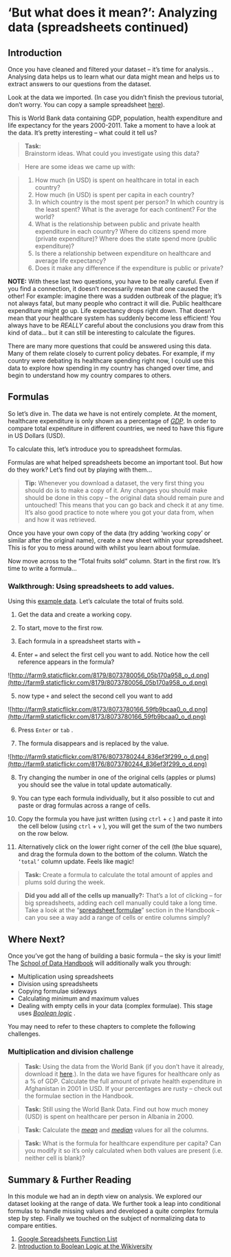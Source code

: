 # ‘But what does it mean?’: Analyzing data (spreadsheets continued)

## Introduction

Once you have cleaned and filtered your dataset – it’s time for analysis. . Analysing data helps us to learn what our data might mean and helps us to extract answers to our questions from the dataset.

Look at the data we imported. (In case you didn’t finish the previous tutorial, don’t worry. You can copy a sample spreadsheet [here](https://docs.google.com/spreadsheet/ccc?key=0AlgwwPNEvkP7dHZxU3h2YkczdFdMYnJmTVQzcE54a2c#gid=2)).

This is World Bank data containing GDP, population, health expenditure and life expectancy for the years 2000-2011. Take a moment to have a look at the data. It’s pretty interesting – what could it tell us?

> **Task:**  
> Brainstorm ideas. What could you investigate using this data?

> Here are some ideas we came up with:

> 1. How much (in USD) is spent on healthcare in total in each country?
> 2. How much (in USD) is spent per capita in each country?
> 3. In which country is the most spent per person? In which country is the least spent? What is the average for each continent? For the world?
> 4. What is the relationship between public and private health expenditure in each country? Where do citizens spend more (private expenditure)? Where does the state spend more (public expenditure)?
> 5. Is there a relationship between expenditure on healthcare and average life expectancy?
> 6. Does it make any difference if the expenditure is public or private?

**NOTE:**
    With these last two questions, you have to be really careful. Even if you find a connection, it doesn’t necessarily mean that one caused the other! For example: imagine there was a sudden outbreak of the plague; it’s not always fatal, but many people who contract it will die. Public healthcare expenditure might go up. Life expectancy drops right down. That doesn’t mean that your healthcare system has suddenly become less efficient! You always have to be _REALLY_ careful about the conclusions you draw from this kind of data… but it can still be interesting to calculate the figures.

There are many more questions that could be answered using this data. Many of them relate closely to current policy debates. For example, if my country were debating its healthcare spending right now, I could use this data to explore how spending in my country has changed over time, and begin to understand how my country compares to others.

## Formulas

So let’s dive in. The data we have is not entirely complete. At the moment, healthcare expenditure is only shown as a percentage of [_GDP_](http://schoolofdata.org/handbook/courses/appendix/glossary/#term-gdp). In order to compare total expenditure in different countries, we need to have this figure in US Dollars (USD).

To calculate this, let’s introduce you to spreadsheet formulas.

Formulas are what helped spreadsheets become an important tool. But how do they work? Let’s find out by playing with them…

> **Tip:**
> Whenever you download a dataset, the very first thing you should do is to make a copy of it. Any changes you should make should be done in this copy – the original data should remain pure and untouched! This means that you can go back and check it at any time. It’s also good practice to note where you got your data from, when and how it was retrieved.

Once you have your own copy of the data (try adding ‘working copy’ or similar after the original name), create a new sheet within your spreadsheet. This is for you to mess around with whilst you learn about formulae.

Now move across to the “Total fruits sold” column. Start in the first row. It’s time to write a formula…

### Walkthrough: Using spreadsheets to add values.

Using this [example data](https://docs.google.com/spreadsheet/ccc?key=0AlgwwPNEvkP7dFBxSFp1c096V19zNnI2TF9yLWVUMkE#gid=0). Let’s calculate the total of fruits sold.

1. Get the data and create a working copy.

2. To start, move to the first row.

3. Each formula in a spreadsheet starts with `=`

4. Enter `=` and select the first cell you want to add. Notice how the cell reference appears in the formula?

![http://farm9.staticflickr.com/8179/8073780056_05b170a958_o_d.png](http://farm9.staticflickr.com/8179/8073780056_05b170a958_o_d.png)

5. now type `+` and select the second cell you want to add

![http://farm9.staticflickr.com/8173/8073780166_59fb9bcaa0_o_d.png](http://farm9.staticflickr.com/8173/8073780166_59fb9bcaa0_o_d.png)

6. Press `Enter` or `tab` .

7. The formula disappears and is replaced by the value.

![http://farm9.staticflickr.com/8176/8073780244_836ef3f299_o_d.png](http://farm9.staticflickr.com/8176/8073780244_836ef3f299_o_d.png)

8. Try changing the number in one of the original cells (apples or plums) you should see the value in total update automatically.

9. You can type each formula individually, but it also possible to cut and paste or drag formulas across a range of cells.

10. Copy the formula you have just written (using `ctrl` + `c` ) and paste it into the cell below (using `ctrl` + `v` ), you will get the sum of the two numbers on the row below.

11. Alternatively click on the lower right corner of the cell (the blue square), and drag the formula down to the bottom of the column. Watch the `‘total’` column update. Feels like magic!

> **Task:** Create a formula to calculate the total amount of apples and plums sold during the week.  

> **Did you add all of the cells up manually?:** That’s a lot of clicking – for big spreadsheets, adding each cell manually could take a long time. Take a look at the “[spreadsheet formulae](http://schoolofdata.org/handbook/recipes/formulae-with-spreadsheets/)” section in the Handbook – can you see a way add a range of cells or entire columns simply?

## Where Next?

Once you’ve got the hang of building a basic formula – the sky is your limit! The [School of Data Handbook](http://schoolofdata.org/handbook/recipes/formulae-with-spreadsheets/) will additionally walk you through:

  * Multiplication using spreadsheets
  * Division using spreadsheets
  * Copying formulae sideways
  * Calculating minimum and maximum values
  * Dealing with empty cells in your data (complex formulae). This stage uses [_Boolean logic_](http://schoolofdata.org/handbook/courses/appendix/glossary/#term-boolean-logic) .

You may need to refer to these chapters to complete the following challenges.

### Multiplication and division challenge

> **Task:** Using the data from the World Bank (if you don’t have it already, download it [here](http://dump.tentacleriot.eu/wb-gdp-health-life.csv).). In the data we have figures for healthcare only as a % of GDP. Calculate the full amount of private health expenditure in Afghanistan in 2001 in USD. If your percentages are rusty – check out the formulae section in the Handbook.  
    
  <!-- -->
> **Task:** Still using the World Bank Data. Find out how much money (USD) is spent on healthcare per person in Albania in 2000.  
  
<!-- -->
> **Task:** Calculate the [_mean_](http://schoolofdata.org/handbook/courses/appendix/glossary/#term-mean) and [_median_](http://schoolofdata.org/handbook/courses/appendix/glossary/#term-median) values for all the columns.  

<!-- -->
> **Task:** What is the formula for healthcare expenditure per capita? Can you modify it so it’s only calculated when both values are present (i.e. neither cell is blank)?  

## Summary & Further Reading

In this module we had an in depth view on analysis. We explored our dataset looking at the range of data. We further took a leap into conditional formulas to handle missing values and developed a quite complex formula step by step. Finally we touched on the subject of normalizing data to compare entities.

  1. [Google Spreadsheets Function List](https://support.google.com/docs/bin/static.py?hl=en&topic=25273&page=table.cs)
  2. [Introduction to Boolean Logic at the Wikiversity](http://en.wikiversity.org/wiki/Introduction_to_boolean_logic)
